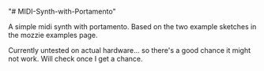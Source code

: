 "# MIDI-Synth-with-Portamento" 

A simple midi synth with portamento.  Based on the two example sketches in the mozzie examples page.

Currently untested on actual hardware... so there's a good chance it might not work.  Will check once I get a chance.